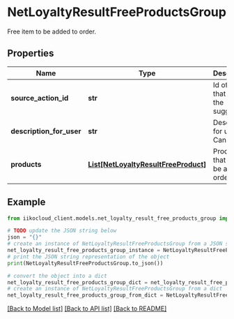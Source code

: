 # NetLoyaltyResultFreeProductsGroup

Free item to be added to order.

## Properties

Name | Type | Description | Notes
------------ | ------------- | ------------- | -------------
**source_action_id** | **str** | Id of action that caused the suggestion. | [optional] 
**description_for_user** | **str** | Description for user. Can be null. | [optional] 
**products** | [**List[NetLoyaltyResultFreeProduct]**](NetLoyaltyResultFreeProduct.md) | Products that should be added to order. | [optional] 

## Example

```python
from iikocloud_client.models.net_loyalty_result_free_products_group import NetLoyaltyResultFreeProductsGroup

# TODO update the JSON string below
json = "{}"
# create an instance of NetLoyaltyResultFreeProductsGroup from a JSON string
net_loyalty_result_free_products_group_instance = NetLoyaltyResultFreeProductsGroup.from_json(json)
# print the JSON string representation of the object
print(NetLoyaltyResultFreeProductsGroup.to_json())

# convert the object into a dict
net_loyalty_result_free_products_group_dict = net_loyalty_result_free_products_group_instance.to_dict()
# create an instance of NetLoyaltyResultFreeProductsGroup from a dict
net_loyalty_result_free_products_group_from_dict = NetLoyaltyResultFreeProductsGroup.from_dict(net_loyalty_result_free_products_group_dict)
```
[[Back to Model list]](../README.md#documentation-for-models) [[Back to API list]](../README.md#documentation-for-api-endpoints) [[Back to README]](../README.md)


